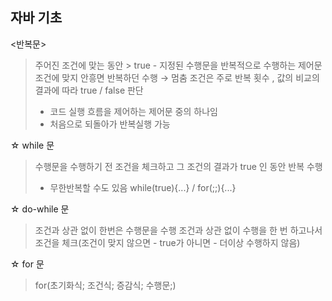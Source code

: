## 자바 기초 

<반복문>
> 주어진 조건에 맞는 동안 > true - 지정된 수행문을 반복적으로 수행하는 제어문
> 조건에 맞지 안흥면 반복하던 수행 → 멈춤
> 조건은 주로 반복 횟수 , 값의 비교의 결과에 따라 true / false 판단 
> - 코드 실행 흐름을 제어하는 제어문 중의 하나임
> - 처음으로 되돌아가 반복실행 가능

☆ while 문 
> 수행문을 수행하기 전 조건을 체크하고 그 조건의 결과가 true 인 동안 반복 수행
> - 무한반복할 수도 있음 while(true){...} / for(;;){...}

☆ do-while 문
> 조건과 상관 없이 한번은 수행문을 수행
> 조건과 상관 없이 수행을 한 번 하고나서 조건을 체크(조건이 맞지 않으면 - true가 아니면 - 더이상 수행하지 않음)

☆ for 문 
> for(초기화식; 조건식; 증감식; 수행문;)
